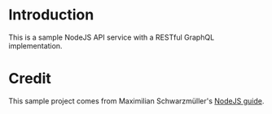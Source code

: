 # Introduction

This is a sample NodeJS API service with a RESTful GraphQL implementation.

# Credit
This sample project comes from Maximilian Schwarzmüller's [NodeJS guide](https://www.udemy.com/course/nodejs-the-complete-guide).
